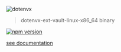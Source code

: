 ![dotenvx](https://dotenvx.com/better-banner.png)

> dotenvx-ext-vault-linux-x86_64 binary

[![npm version](https://img.shields.io/npm/v/@dotenvx/dotenvx-ext-vault-linux-x86_64.svg)](https://www.npmjs.com/package/@dotenvx/dotenvx-ext-vault-linux-x86_64)

[see documentation](https://github.com/dotenvx/dotenvx-ext-vault)

&nbsp;
